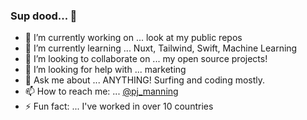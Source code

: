 ### Sup dood... 👋

- 🔭 I’m currently working on ... look at my public repos
- 🌱 I’m currently learning ... Nuxt, Tailwind, Swift, Machine Learning
- 👯 I’m looking to collaborate on ... my open source projects!
- 🤔 I’m looking for help with ... marketing
- 💬 Ask me about ... ANYTHING! Surfing and coding mostly.
- 📫 How to reach me: ... [@pj_manning](https://twitter.com/pj_manning)
- ⚡ Fun fact: ... I've worked in over 10 countries

